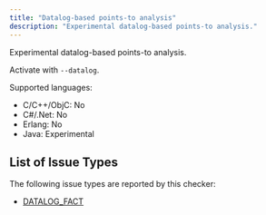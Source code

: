 ```yaml
---
title: "Datalog-based points-to analysis"
description: "Experimental datalog-based points-to analysis."
---
```


Experimental datalog-based points-to analysis.

Activate with `--datalog`.

Supported languages:
- C/C++/ObjC: No
- C#/.Net: No
- Erlang: No
- Java: Experimental



## List of Issue Types

The following issue types are reported by this checker:
- [DATALOG_FACT](/docs/next/all-issue-types#datalog_fact)
